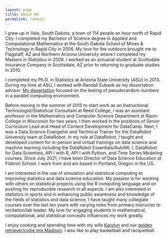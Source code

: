 ```yaml
---
layout: page
title: About Me
permalink: /about/
---
```


I grew up in Vale, South Dakota, a town of 114 people an hour north of Rapid City.  I completed my Bachelor of Science degree in Applied and Computational Mathematics at the South Dakota School of Mines & Technology in Rapid City in 2006.  My love for the outdoors brought me to Flagstaff, AZ and Northern Arizona University where I completed my Masters in Statistics in 2008. I worked as an actuarial student at Scottsdale Insurance Company in Scottsdale, AZ prior to returning to graduate studies in 2010. 

I completed my Ph.D. in Statistics at Arizona State University (ASU) in 2013.  During my time at ASU, I worked with Randall Eubank as my dissertation advisor.  [My dissertation](https://repository.asu.edu/attachments/110682/content/Ismay_asu_0010E_13098.pdf) focused on the testing of pseudorandom numbers in a parallel computing environment.

Before moving in the summer of 2015 to start work as an Instructional Technologist/Statistical Consultant at Reed College, I was an assistant professor in the Mathematics and Computer Science Department at Ripon College in Wisconsin for two years.  I then worked in the positions of Senior Curriculum Lead and Head of Content Development for DataCamp. Next, I was a Data Science Evangelist and Technical Trainer for the DataRobot University team at DataRobot. In my role at DataRobot, I taught and developed content for in-person and virtual trainings on data science and machine learning including the DataRobot Essentials/AutoML I, DataRobot for Data Scientists, API I with R, API I with Python, and Time Series Modeling courses. Since July 2021, I have been Director of Data Science Education at Flatiron School. I work from and am based in Portland, Oregon in the US. 

I am interested in the use of simulation and statistical computing to improving statistics and data science education.  My passion is for working with others on statistical projects using the R computing language and on pushing for reproducible research in all aspects.  I am also interested in statistics in sports and in enhancing public awareness and knowledge of the fields of statistics and data science. I have taught many collegiate courses over the last ten years with varying roles from primary instructor to recitation/lab leader.  My love for engaging students in mathematical, computational, and statistical concepts influences my work greatly.

I enjoy cooking and spending time with my wife <a href="https://www.linkedin.com/in/karolyn-ismay-40508028" target="_blank">Karolyn</a> and our <a href="{{ site.baseurl }}/figs/madison.jpg" target="_blank">golden retriever/collie mix Madison</a>.  I also like to play basketball and racquetball.
